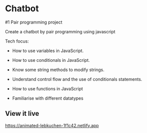 # Chatbot

#1 Pair programming project

Create a chatbot by pair programming using javascript

Tech focus:

- How to use variables in JavaScript.

- How to use conditionals in JavaScript.

- Know some string methods to modify strings.

- Understand control flow and the use of conditionals statements.

- How to use functions in JavaScript

- Familiarise with different datatypes

## View it live

https://animated-lebkuchen-1f1c42.netlify.app



